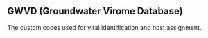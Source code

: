 ## GWVD (Groundwater Virome Database)
The custom codes used for viral identification and host assignment.

